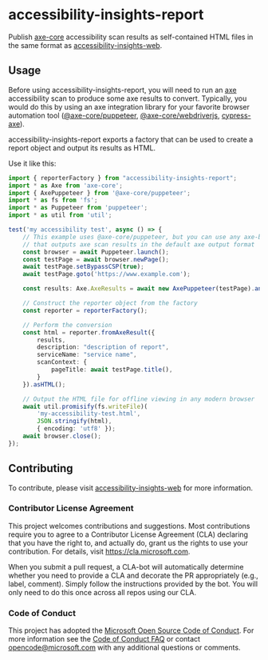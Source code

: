 <!--
Copyright (c) Microsoft Corporation. All rights reserved.
Licensed under the MIT License.
-->

# accessibility-insights-report

Publish [axe-core](https://github.com/dequelabs/axe-core) accessibility scan results as 
self-contained HTML files in the same format as
[accessibility-insights-web](https://github.com/microsoft/accessibility-insights-web).

## Usage

Before using accessibility-insights-report, you will need to run an [axe](https://github.com/dequelabs/axe-core) accessibility scan to produce some axe results to convert. Typically, you would do this by using an axe integration library for your favorite browser automation tool ([@axe-core/puppeteer](https://github.com/dequelabs/axe-core-npm/tree/develop/packages/puppeteer), [@axe-core/webdriverjs](https://github.com/dequelabs/axe-core-npm/tree/develop/packages/webdriverjs), [cypress-axe](https://github.com/avanslaars/cypress-axe)).

accessibility-insights-report exports a factory that can be used to create a report object and output its results as HTML.

Use it like this:

```ts
import { reporterFactory } from "accessibility-insights-report";
import * as Axe from 'axe-core';
import { AxePuppeteer } from '@axe-core/puppeteer';
import * as fs from 'fs';
import * as Puppeteer from 'puppeteer';
import * as util from 'util';

test('my accessibility test', async () => {
    // This example uses @axe-core/puppeteer, but you can use any axe-based library
    // that outputs axe scan results in the default axe output format
    const browser = await Puppeteer.launch();
    const testPage = await browser.newPage();
    await testPage.setBypassCSP(true);
    await testPage.goto('https://www.example.com');

    const results: Axe.AxeResults = await new AxePuppeteer(testPage).analyze();

    // Construct the reporter object from the factory
    const reporter = reporterFactory();

    // Perform the conversion
    const html = reporter.fromAxeResult({
        results,
        description: "description of report",
        serviceName: "service name",
        scanContext: {
            pageTitle: await testPage.title(),
        }
    }).asHTML();

    // Output the HTML file for offline viewing in any modern browser
    await util.promisify(fs.writeFile)(
        'my-accessibility-test.html',
        JSON.stringify(html),
        { encoding: 'utf8' });
    await browser.close();
});
```

## Contributing

To contribute, please visit [accessibility-insights-web](https://github.com/microsoft/accessibility-insights-web/blob/main/README.md) for more information.

### Contributor License Agreement

This project welcomes contributions and suggestions. Most contributions require you to agree to a
Contributor License Agreement (CLA) declaring that you have the right to, and actually do, grant us
the rights to use your contribution. For details, visit https://cla.microsoft.com.

When you submit a pull request, a CLA-bot will automatically determine whether you need to provide
a CLA and decorate the PR appropriately (e.g., label, comment). Simply follow the instructions
provided by the bot. You will only need to do this once across all repos using our CLA.

### Code of Conduct

This project has adopted the [Microsoft Open Source Code of Conduct](https://opensource.microsoft.com/codeofconduct/).
For more information see the [Code of Conduct FAQ](https://opensource.microsoft.com/codeofconduct/faq/) or
contact [opencode@microsoft.com](mailto:opencode@microsoft.com) with any additional questions or comments.
